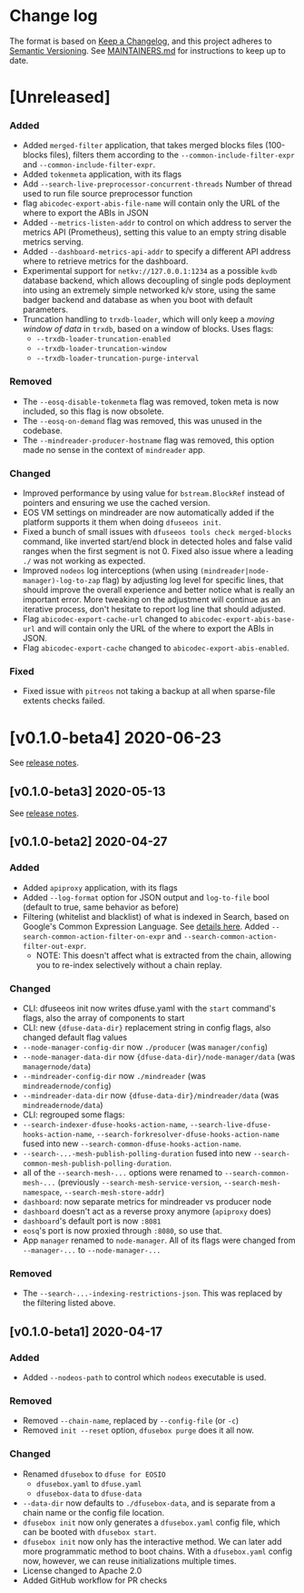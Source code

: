 # Change log

The format is based on
[Keep a Changelog](https://keepachangelog.com/en/1.0.0/), and this
project adheres to
[Semantic Versioning](https://semver.org/spec/v2.0.0.html). See
[MAINTAINERS.md](./MAINTAINERS.md) for instructions to keep up to
date.

# [Unreleased]

### Added
* Added `merged-filter` application, that takes merged blocks files (100-blocks files), filters them according to the `--common-include-filter-expr` and `--common-include-filter-expr`.
* Added `tokenmeta` application, with its flags
* Add `--search-live-preprocessor-concurrent-threads` Number of thread used to run file source preprocessor function
* flag `abicodec-export-abis-file-name` will contain only the URL of the where to export the ABIs in JSON
* Added `--metrics-listen-addr` to control on which address to server the metrics API (Prometheus), setting this value to an empty string disable metrics serving.
* Added `--dashboard-metrics-api-addr` to specify a different API address where to retrieve metrics for the dashboard.
* Experimental support for `netkv://127.0.0.1:1234` as a possible `kvdb` database backend, which allows decoupling of single pods deployment into using an extremely simple networked k/v store, using the same badger backend and database as when you boot with default parameters.
* Truncation handling to `trxdb-loader`, which will only keep a _moving window of data_ in `trxdb`, based on a window of blocks. Uses flags:
  * `--trxdb-loader-truncation-enabled`
  * `--trxdb-loader-truncation-window`
  * `--trxdb-loader-truncation-purge-interval`

### Removed
* The `--eosq-disable-tokenmeta` flag was removed, token meta is now included, so this flag is now obsolete.
* The `--eosq-on-demand` flag was removed, this was unused in the codebase.
* The `--mindreader-producer-hostname` flag was removed, this option made no sense in the context of `mindreader` app.

### Changed
* Improved performance by using value for `bstream.BlockRef` instead of pointers and ensuring we use the cached version.
* EOS VM settings on mindreader are now automatically added if the platform supports it them when doing `dfuseeos init`.
* Fixed a bunch of small issues with `dfuseeos tools check merged-blocks` command, like inverted start/end block in detected holes and false valid ranges when the first segment is not 0. Fixed also issue where a leading `./` was not working as expected.
* Improved `nodeos` log interceptions (when using `(mindreader|node-manager)-log-to-zap` flag) by adjusting log level for specific lines, that should improve the overall experience and better notice what is really an important error. More tweaking on the adjustment will continue as an iterative process, don't hesitate to report log line that should adjusted.
* Flag `abicodec-export-cache-url` changed to `abicodec-export-abis-base-url` and will contain only the URL of the where to export the ABIs in JSON.
* Flag `abicodec-export-cache` changed to `abicodec-export-abis-enabled`.

### Fixed
* Fixed issue with `pitreos` not taking a backup at all when sparse-file extents checks failed.


# [v0.1.0-beta4] 2020-06-23

See [release notes](https://github.com/dfuse-io/dfuse-eosio/releases/tag/v0.1.0-beta4).

## [v0.1.0-beta3] 2020-05-13

See [release notes](https://github.com/dfuse-io/dfuse-eosio/releases/tag/v0.1.0-beta3).

## [v0.1.0-beta2] 2020-04-27

### Added
* Added `apiproxy` application, with its flags
* Added `--log-format` option for JSON output and `log-to-file` bool (default to true, same behavior as before)
* Filtering (whitelist and blacklist) of what is indexed in Search, based on Google's Common Expression Language.  See [details here](./search/README.md). Added `--search-common-action-filter-on-expr` and `--search-common-action-filter-out-expr`.
    * NOTE: This doesn't affect what is extracted from the chain, allowing you to re-index selectively without a chain replay.

### Changed
* CLI: dfuseeos init now writes dfuse.yaml with the `start` command's flags, also the array of components to start
* CLI: new `{dfuse-data-dir}` replacement string in config flags, also changed default flag values
 * `--node-manager-config-dir` now `./producer` (was `manager/config`)
 * `--node-manager-data-dir` now `{dfuse-data-dir}/node-manager/data` (was `managernode/data`)
 * `--mindreader-config-dir` now `./mindreader` (was `mindreadernode/config`)
 * `--mindreader-data-dir` now `{dfuse-data-dir}/mindreader/data` (was `mindreadernode/data`)
* CLI: regrouped some flags:
 * `--search-indexer-dfuse-hooks-action-name`, `--search-live-dfuse-hooks-action-name`, `--search-forkresolver-dfuse-hooks-action-name` fused into new `--search-common-dfuse-hooks-action-name`.
 * `--search-...-mesh-publish-polling-duration` fused into new `--search-common-mesh-publish-polling-duration`.
 * all of the `--search-mesh-...` options were renamed to `--search-common-mesh-...` (previously `--search-mesh-service-version`, `--search-mesh-namespace`, `--search-mesh-store-addr`)
* `dashboard`: now separate metrics for mindreader vs producer node
* `dashboard` doesn't act as a reverse proxy anymore (`apiproxy` does)
* `dashboard`'s default port is now `:8081`
* `eosq`'s port is now proxied through `:8080`, so use that.
* App `manager` renamed to `node-manager`. All of its flags were changed from `--manager-...` to `--node-manager-...`

### Removed
* The `--search-...-indexing-restrictions-json`.  This was replaced by the filtering listed above.

## [v0.1.0-beta1] 2020-04-17

### Added
* Added `--nodeos-path` to control which `nodeos` executable is used.

### Removed
* Removed `--chain-name`, replaced by `--config-file` (or `-c`)
* Removed `init --reset` option, `dfusebox purge` does it all now.

### Changed
* Renamed `dfusebox` to `dfuse for EOSIO`
  * `dfusebox.yaml` to `dfuse.yaml`
  * `dfusebox-data` to `dfuse-data`
* `--data-dir` now defaults to `./dfusebox-data`, and is separate from a chain name or the config file location.
* `dfusebox init` now only generates a `dfusebox.yaml` config file, which can be booted with `dfusebox start`.
* `dfusebox init` now only has the interactive method. We can later add more programmatic method to boot chains.  With a `dfusebox.yaml` config now, however, we can reuse initializations multiple times.
* License changed to Apache 2.0
* Added GitHub workflow for PR checks
